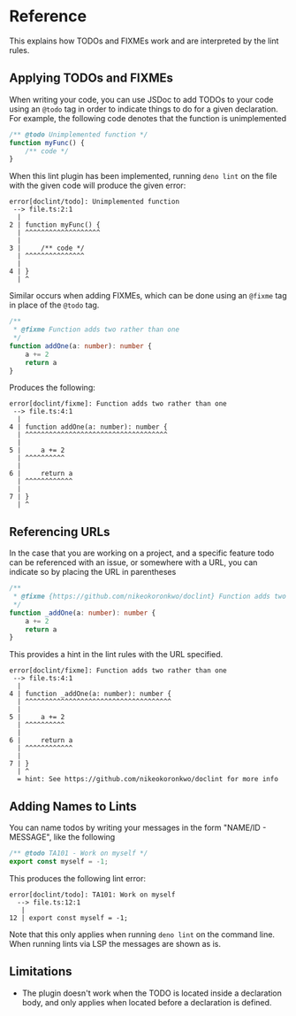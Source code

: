 # Reference
This explains how TODOs and FIXMEs work and are interpreted by the lint rules.

## Applying TODOs and FIXMEs
When writing your code, you can use JSDoc to add TODOs to your code using an `@todo` tag in order to indicate things to do for a given declaration.
For example, the following code denotes that the function is unimplemented
```js
/** @todo Unimplemented function */
function myFunc() {
    /** code */
}
```

When this lint plugin has been implemented, running `deno lint` on the file with the given code will produce the given error:

```log
error[doclint/todo]: Unimplemented function
 --> file.ts:2:1
  | 
2 | function myFunc() {
  | ^^^^^^^^^^^^^^^^^^^
  | 
3 |     /** code */
  | ^^^^^^^^^^^^^^^
  | 
4 | }
  | ^
```
Similar occurs when adding FIXMEs, which can be done using an `@fixme` tag in place of the `@todo` tag.

```ts
/**
 * @fixme Function adds two rather than one
 */
function addOne(a: number): number {
    a += 2
    return a
}
```

Produces the following:
```log
error[doclint/fixme]: Function adds two rather than one
 --> file.ts:4:1
  | 
4 | function addOne(a: number): number {
  | ^^^^^^^^^^^^^^^^^^^^^^^^^^^^^^^^^^^^
  | 
5 |     a += 2
  | ^^^^^^^^^^
  | 
6 |     return a
  | ^^^^^^^^^^^^
  | 
7 | }
  | ^
```

## Referencing URLs
In the case that you are working on a project, and a specific feature todo can be referenced with an issue, or somewhere with a URL, you can indicate so by placing the URL in parentheses

```ts
/**
 * @fixme {https://github.com/nikeokoronkwo/doclint} Function adds two rather than one
 */
function _addOne(a: number): number {
    a += 2
    return a
}
```

This provides a hint in the lint rules with the URL specified.

```log
error[doclint/fixme]: Function adds two rather than one
 --> file.ts:4:1
  | 
4 | function _addOne(a: number): number {
  | ^^^^^^^^^^^^^^^^^^^^^^^^^^^^^^^^^^^^^
  | 
5 |     a += 2
  | ^^^^^^^^^^
  | 
6 |     return a
  | ^^^^^^^^^^^^
  | 
7 | }
  | ^
  = hint: See https://github.com/nikeokoronkwo/doclint for more info
```

## Adding Names to Lints
You can name todos by writing your messages in the form "NAME/ID - MESSAGE", like the following
```ts
/** @todo TA101 - Work on myself */
export const myself = -1;
```

This produces the following lint error:
```log
error[doclint/todo]: TA101: Work on myself
  --> file.ts:12:1
   | 
12 | export const myself = -1;
```

Note that this only applies when running `deno lint` on the command line. When running lints via LSP the messages are shown as is.

## Limitations
- The plugin doesn't work when the TODO is located inside a declaration body, and only applies when located before a declaration is defined.